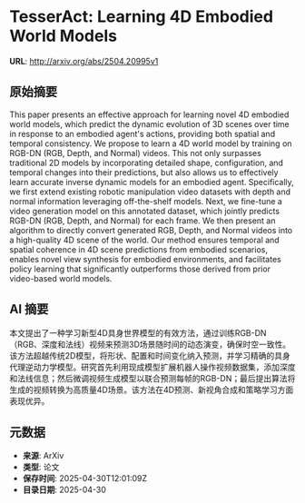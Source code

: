 # TesserAct: Learning 4D Embodied World Models

**URL**: http://arxiv.org/abs/2504.20995v1

## 原始摘要

This paper presents an effective approach for learning novel 4D embodied
world models, which predict the dynamic evolution of 3D scenes over time in
response to an embodied agent's actions, providing both spatial and temporal
consistency. We propose to learn a 4D world model by training on RGB-DN (RGB,
Depth, and Normal) videos. This not only surpasses traditional 2D models by
incorporating detailed shape, configuration, and temporal changes into their
predictions, but also allows us to effectively learn accurate inverse dynamic
models for an embodied agent. Specifically, we first extend existing robotic
manipulation video datasets with depth and normal information leveraging
off-the-shelf models. Next, we fine-tune a video generation model on this
annotated dataset, which jointly predicts RGB-DN (RGB, Depth, and Normal) for
each frame. We then present an algorithm to directly convert generated RGB,
Depth, and Normal videos into a high-quality 4D scene of the world. Our method
ensures temporal and spatial coherence in 4D scene predictions from embodied
scenarios, enables novel view synthesis for embodied environments, and
facilitates policy learning that significantly outperforms those derived from
prior video-based world models.


## AI 摘要

本文提出了一种学习新型4D具身世界模型的有效方法，通过训练RGB-DN（RGB、深度和法线）视频来预测3D场景随时间的动态演变，确保时空一致性。该方法超越传统2D模型，将形状、配置和时间变化纳入预测，并学习精确的具身代理逆动力学模型。研究首先利用现成模型扩展机器人操作视频数据集，添加深度和法线信息；然后微调视频生成模型以联合预测每帧的RGB-DN；最后提出算法将生成的视频转换为高质量4D场景。该方法在4D预测、新视角合成和策略学习方面表现优异。

## 元数据

- **来源**: ArXiv
- **类型**: 论文
- **保存时间**: 2025-04-30T12:01:09Z
- **目录日期**: 2025-04-30
